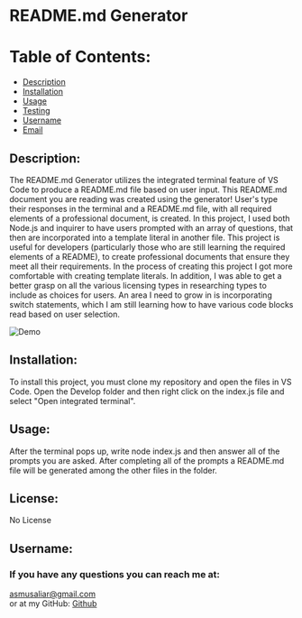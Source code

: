 # README.md Generator


  # Table of Contents:
  - [Description](#description)
  - [Installation](#installation)
  - [Usage]($usage)
  - [Testing](#testing)
  - [Username](#username)
  - [Email](#email)

  ## Description: 
  The README.md Generator utilizes the integrated terminal feature of VS Code to produce a README.md file based on user input. This README.md document you are reading was created using the generator! User's type their responses in the terminal and a README.md file, with all required elements of a professional document, is created. In this project, I used both Node.js and inquirer to have users prompted with an array of questions, that then are incorporated into a template literal in another file. This project is useful for developers (particularly those who are still learning the required elements of a README), to create professional documents that ensure they meet all their requirements. In the process of creating this project I got more comfortable with creating template literals. In addition, I was able to get a better grasp on all the various licensing types in researching types to include as choices for users. An area I need to grow in is incorporating switch statements, which I am still learning how to have various code blocks read based on user selection. 

![Demo](https://user-images.githubusercontent.com/105015206/182713609-e32e22e4-889a-487c-8d86-7f387371fb47.gif)

  ## Installation: 
  To install this project, you must clone my repository and open the files in VS Code. Open the Develop folder and then right click on the index.js file and select "Open integrated terminal". 

  ## Usage: 
  After the terminal pops up, write node index.js and then answer all of the prompts you are asked. After completing all of the prompts a README.md file will be generated among the other files in the folder.

  ## License: 
  No License


  

  ## Username:

  ### If you have any questions you can reach me at: 
  asmusaliar@gmail.com <br />
  or at my GitHub: [Github](https://github.com/musaliyah)
